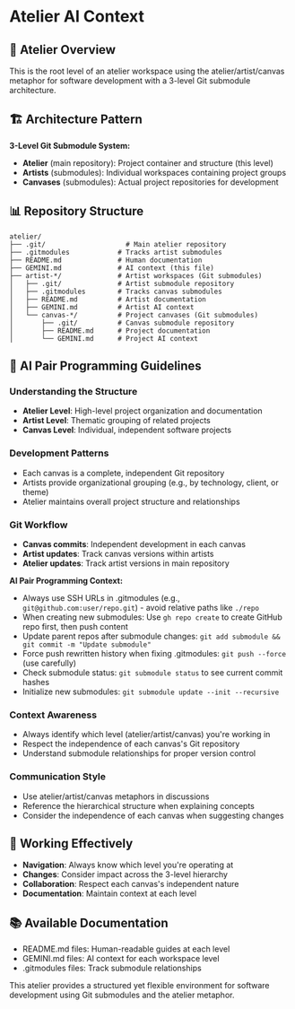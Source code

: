 # Atelier AI Context

## 🎨 Atelier Overview
This is the root level of an atelier workspace using the atelier/artist/canvas metaphor for software development with a 3-level Git submodule architecture.

## 🏗️ Architecture Pattern
**3-Level Git Submodule System:**
- **Atelier** (main repository): Project container and structure (this level)
- **Artists** (submodules): Individual workspaces containing project groups
- **Canvases** (submodules): Actual project repositories for development

## 📊 Repository Structure
```
atelier/
├── .git/                    # Main atelier repository
├── .gitmodules            # Tracks artist submodules
├── README.md              # Human documentation
├── GEMINI.md              # AI context (this file)
├── artist-*/              # Artist workspaces (Git submodules)
│   ├── .git/              # Artist submodule repository
│   ├── .gitmodules        # Tracks canvas submodules
│   ├── README.md          # Artist documentation
│   ├── GEMINI.md          # Artist AI context
│   └── canvas-*/          # Project canvases (Git submodules)
│       ├── .git/          # Canvas submodule repository
│       ├── README.md      # Project documentation
│       └── GEMINI.md      # Project AI context
```

## 🤖 AI Pair Programming Guidelines

### Understanding the Structure
- **Atelier Level**: High-level project organization and documentation
- **Artist Level**: Thematic grouping of related projects
- **Canvas Level**: Individual, independent software projects

### Development Patterns
- Each canvas is a complete, independent Git repository
- Artists provide organizational grouping (e.g., by technology, client, or theme)
- Atelier maintains overall project structure and relationships

### Git Workflow
- **Canvas commits**: Independent development in each canvas
- **Artist updates**: Track canvas versions within artists
- **Atelier updates**: Track artist versions in main repository

**AI Pair Programming Context:**
- Always use SSH URLs in .gitmodules (e.g., `git@github.com:user/repo.git`) - avoid relative paths like `./repo`
- When creating new submodules: Use `gh repo create` to create GitHub repo first, then push content
- Update parent repos after submodule changes: `git add submodule && git commit -m "Update submodule"`
- Force push rewritten history when fixing .gitmodules: `git push --force` (use carefully)
- Check submodule status: `git submodule status` to see current commit hashes
- Initialize new submodules: `git submodule update --init --recursive`

### Context Awareness
- Always identify which level (atelier/artist/canvas) you're working in
- Respect the independence of each canvas's Git repository
- Understand submodule relationships for proper version control

### Communication Style
- Use atelier/artist/canvas metaphors in discussions
- Reference the hierarchical structure when explaining concepts
- Consider the independence of each canvas when suggesting changes

## 🎯 Working Effectively
- **Navigation**: Always know which level you're operating at
- **Changes**: Consider impact across the 3-level hierarchy
- **Collaboration**: Respect each canvas's independent nature
- **Documentation**: Maintain context at each level

## 📚 Available Documentation
- README.md files: Human-readable guides at each level
- GEMINI.md files: AI context for each workspace level
- .gitmodules files: Track submodule relationships

This atelier provides a structured yet flexible environment for software development using Git submodules and the atelier metaphor.
